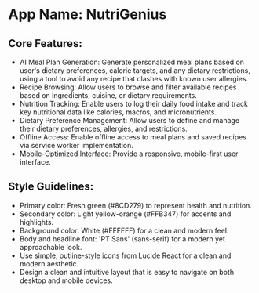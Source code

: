 # **App Name**: NutriGenius

## Core Features:

- AI Meal Plan Generation: Generate personalized meal plans based on user's dietary preferences, calorie targets, and any dietary restrictions, using a tool to avoid any recipe that clashes with known user allergies.
- Recipe Browsing: Allow users to browse and filter available recipes based on ingredients, cuisine, or dietary requirements.
- Nutrition Tracking: Enable users to log their daily food intake and track key nutritional data like calories, macros, and micronutrients.
- Dietary Preference Management: Allow users to define and manage their dietary preferences, allergies, and restrictions.
- Offline Access: Enable offline access to meal plans and saved recipes via service worker implementation.
- Mobile-Optimized Interface: Provide a responsive, mobile-first user interface.

## Style Guidelines:

- Primary color: Fresh green (#8CD279) to represent health and nutrition.
- Secondary color: Light yellow-orange (#FFB347) for accents and highlights.
- Background color: White (#FFFFFF) for a clean and modern feel.
- Body and headline font: 'PT Sans' (sans-serif) for a modern yet approachable look.
- Use simple, outline-style icons from Lucide React for a clean and modern aesthetic.
- Design a clean and intuitive layout that is easy to navigate on both desktop and mobile devices.